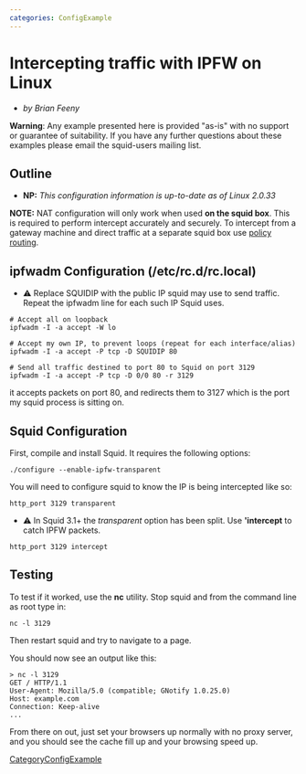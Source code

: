 ```yaml
---
categories: ConfigExample
---
```

# Intercepting traffic with IPFW on Linux

  - *by Brian Feeny*

**Warning**: Any example presented here is provided "as-is" with no
support or guarantee of suitability. If you have any further questions
about these examples please email the squid-users mailing list.

## Outline

  - **NP:** *This configuration information is up-to-date as of Linux
    2.0.33*

**NOTE:** NAT configuration will only work when used **on the squid
box**. This is required to perform intercept accurately and securely. To
intercept from a gateway machine and direct traffic at a separate squid
box use [policy
routing](/ConfigExamples/Intercept/IptablesPolicyRoute).

## ipfwadm Configuration (/etc/rc.d/rc.local)

  - ⚠️
    Replace SQUIDIP with the public IP squid may use to send traffic.
    Repeat the ipfwadm line for each such IP Squid uses.

<!-- end list -->

    # Accept all on loopback
    ipfwadm -I -a accept -W lo
    
    # Accept my own IP, to prevent loops (repeat for each interface/alias)
    ipfwadm -I -a accept -P tcp -D SQUIDIP 80
    
    # Send all traffic destined to port 80 to Squid on port 3129
    ipfwadm -I -a accept -P tcp -D 0/0 80 -r 3129

it accepts packets on port 80, and redirects them to 3127 which is the
port my squid process is sitting on.

## Squid Configuration

First, compile and install Squid. It requires the following options:

    ./configure --enable-ipfw-transparent

You will need to configure squid to know the IP is being intercepted
like so:

    http_port 3129 transparent

  - ⚠️
    In Squid 3.1+ the *transparent* option has been split. Use
    **'intercept** to catch IPFW packets.

<!-- end list -->

    http_port 3129 intercept

## Testing

To test if it worked, use the **nc** utility. Stop squid and from the
command line as root type in:

    nc -l 3129

Then restart squid and try to navigate to a page.

You should now see an output like this:

    > nc -l 3129
    GET / HTTP/1.1
    User-Agent: Mozilla/5.0 (compatible; GNotify 1.0.25.0)
    Host: example.com
    Connection: Keep-alive
    ...

From there on out, just set your browsers up normally with no proxy
server, and you should see the cache fill up and your browsing speed up.

[CategoryConfigExample](/CategoryConfigExample)
